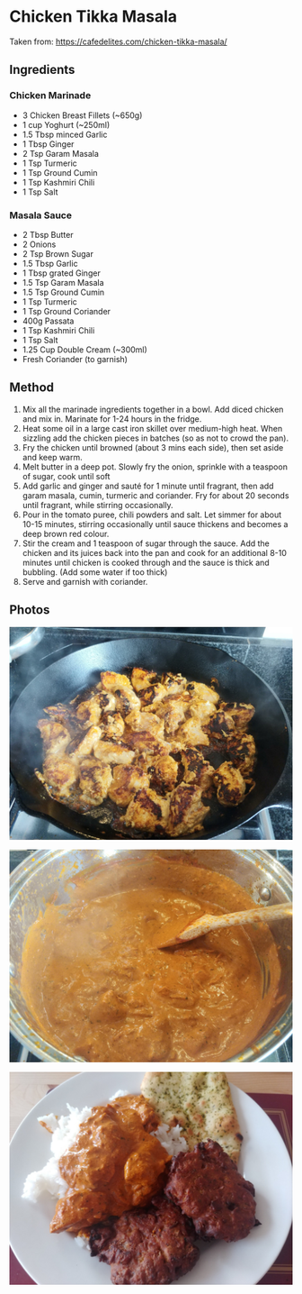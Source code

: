 # Chicken Tikka Masala

Taken from: https://cafedelites.com/chicken-tikka-masala/

## Ingredients

### Chicken Marinade

- 3 Chicken Breast Fillets (~650g)
- 1 cup Yoghurt (~250ml)
- 1.5 Tbsp minced Garlic
- 1 Tbsp Ginger
- 2 Tsp Garam Masala
- 1 Tsp Turmeric
- 1 Tsp Ground Cumin
- 1 Tsp Kashmiri Chili
- 1 Tsp Salt

### Masala Sauce

- 2 Tbsp Butter
- 2 Onions
- 2 Tsp Brown Sugar
- 1.5 Tbsp Garlic
- 1 Tbsp grated Ginger
- 1.5 Tsp Garam Masala
- 1.5 Tsp Ground Cumin
- 1 Tsp Turmeric
- 1 Tsp Ground Coriander
- 400g Passata
- 1 Tsp Kashmiri Chili
- 1 Tsp Salt
- 1.25 Cup Double Cream (~300ml)
- Fresh Coriander (to garnish)

## Method

1. Mix all the marinade ingredients together in a bowl. Add diced chicken and mix in. Marinate for 1-24 hours in the fridge.
2. Heat some oil in a large cast iron skillet over medium-high heat. When sizzling add the chicken pieces in batches (so as not to crowd the pan).
3. Fry the chicken until browned (about 3 mins each side), then set aside and keep warm.
4. Melt butter in a deep pot. Slowly fry the onion, sprinkle with a teaspoon of sugar, cook until soft
5. Add garlic and ginger and sauté for 1 minute until fragrant, then add garam masala, cumin, turmeric and coriander. Fry for about 20 seconds until fragrant, while stirring occasionally.
6. Pour in the tomato puree, chili powders and salt. Let simmer for about 10-15 minutes, stirring occasionally until sauce thickens and becomes a deep brown red colour.
7. Stir the cream and 1 teaspoon of sugar through the sauce. Add the chicken and its juices back into the pan and cook for an additional 8-10 minutes until chicken is cooked through and the sauce is thick and bubbling. (Add some water if too thick)
8. Serve and garnish with coriander.

## Photos

![Cooking the Chicken Tikka](../images/chicken_tikka_masala_1_compressed.jpg)

![Step 7](../images/chicken_tikka_masala_2_compressed.jpg)

![](../images/chicken_tikka_masala_3_compressed.jpg)

